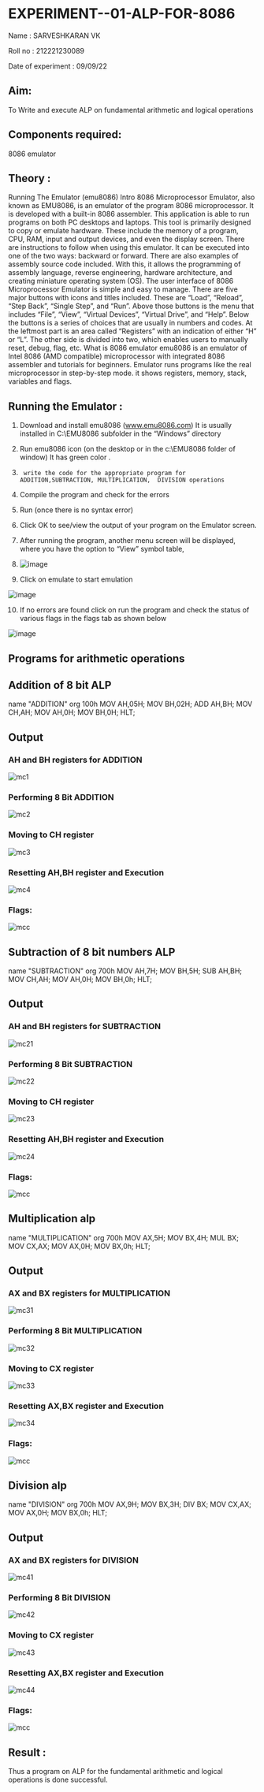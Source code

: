 # EXPERIMENT--01-ALP-FOR-8086

Name : SARVESHKARAN VK 

Roll no : 212221230089

Date of experiment : 09/09/22


## Aim: 
To Write and execute ALP on fundamental arithmetic and logical operations

## Components required: 
8086  emulator 

## Theory :

Running The Emulator (emu8086) Intro 8086 Microprocessor Emulator, also known as EMU8086, is an emulator of the program 8086 microprocessor. It is developed with a built-in 8086 assembler. This application is able to run programs on both PC desktops and laptops. This tool is primarily designed to copy or emulate hardware. These include the memory of a program, CPU, RAM, input and output devices, and even the display screen. There are instructions to follow when using this emulator. It can be executed into one of the two ways: backward or forward. There are also examples of assembly source code included. With this, it allows the programming of assembly language, reverse engineering, hardware architecture, and creating miniature operating system (OS). The user interface of 8086 Microprocessor Emulator is simple and easy to manage. There are five major buttons with icons and titles included. These are “Load”, “Reload”, “Step Back”, “Single Step”, and “Run”. Above those buttons is the menu that includes “File”, “View”, “Virtual Devices”, “Virtual Drive”, and “Help”. Below the buttons is a series of choices that are usually in numbers and codes. At the leftmost part is an area called “Registers” with an indication of either “H” or “L”. The other side is divided into two, which enables users to manually reset, debug, flag, etc. What is 8086 emulator emu8086 is an emulator of Intel 8086 (AMD compatible) microprocessor with integrated 8086 assembler and tutorials for beginners. Emulator runs programs like the real microprocessor in step-by-step mode. it shows registers, memory, stack, variables and flags.



 ## Running the Emulator :
 
1.	Download and install emu8086 (www.emu8086.com) It is usually installed in C:\EMU8086 subfolder in the “Windows” directory

2.	  Run  emu8086 icon (on the desktop or in the c:\EMU8086 folder of window) It has green color .

3.		write the code for the appropriate program for ADDITION,SUBTRACTION, MULTIPLICATION,  DIVISION operations 

4.	 Compile the program and check for the errors 

5.	Run (once there is no syntax error) 

6.	Click OK to see/view the output of your program on the Emulator screen. 

7.	After running the program, another menu screen will be displayed, where you have the option to “View” symbol table,

8.	![image](https://user-images.githubusercontent.com/36288975/189273263-d65baae9-4b8f-4723-afb3-c0ffa4052b04.png)


9.	Click on emulate to start emulation 

![image](https://user-images.githubusercontent.com/36288975/189273273-9bb36ec1-e2e8-4892-8d35-37707332bfdc.png)

10.	If no errors are found click on run the program and check the status of various flags in the flags tab as shown below 

![image](https://user-images.githubusercontent.com/36288975/189273277-113a2a33-4a40-4ff8-95a5-ecd3a1f504fe.png)

## Programs for arithmetic  operations

## Addition  of 8 bit ALP 

name "ADDITION"
org 100h
MOV AH,05H;
MOV BH,02H;
ADD AH,BH;
MOV CH,AH;
MOV AH,0H; 
MOV BH,0H;
HLT;


## Output  
### AH and BH registers for ADDITION
![mc1](https://user-images.githubusercontent.com/94154683/189403970-96ba85d7-0179-48bc-91de-e1d4fa33d4f5.jpeg)
### Performing 8 Bit ADDITION
![mc2](https://user-images.githubusercontent.com/94154683/189403964-fdea6abc-95d5-4cd0-b56b-1ab0297f45c5.jpeg)
### Moving to CH register
![mc3](https://user-images.githubusercontent.com/94154683/189403952-c619ed22-a9aa-4e50-ba80-2e53ea29cd18.jpeg)
### Resetting AH,BH register and Execution
![mc4](https://user-images.githubusercontent.com/94154683/189404217-18be4c6e-4133-4d48-ba71-3a686c0e03a1.jpeg)
### Flags:
![mcc](https://user-images.githubusercontent.com/94154683/189404757-b2c0bfed-23ec-4894-9c25-479445c9d934.jpeg)

## Subtraction   of 8 bit numbers  ALP 

name "SUBTRACTION"
org 700h
MOV AH,7H;
MOV BH,5H;
SUB AH,BH;
MOV CH,AH;
MOV AH,0H;
MOV BH,0h;
HLT;


## Output  
### AH and BH registers for SUBTRACTION
![mc21](https://user-images.githubusercontent.com/94154683/189404321-ba33c32e-c1f1-4957-b428-8632d2011110.jpeg)
### Performing 8 Bit SUBTRACTION
![mc22](https://user-images.githubusercontent.com/94154683/189404348-a83d7059-677b-45a1-93c4-b3670212817c.jpeg)
### Moving to CH register
![mc23](https://user-images.githubusercontent.com/94154683/189404378-59916647-d716-41d4-bf06-f80dc549b8af.jpeg)
### Resetting AH,BH register and Execution
![mc24](https://user-images.githubusercontent.com/94154683/189404416-4eec04b7-095d-44a0-af0c-08d0d09dea95.jpeg)
### Flags:
![mcc](https://user-images.githubusercontent.com/94154683/189404757-b2c0bfed-23ec-4894-9c25-479445c9d934.jpeg)


## Multiplication alp 

name "MULTIPLICATION"
org 700h
MOV AX,5H;
MOV BX,4H;
MUL BX;
MOV CX,AX;
MOV AX,0H;
MOV BX,0h;
HLT;

## Output  
### AX and BX registers for MULTIPLICATION
![mc31](https://user-images.githubusercontent.com/94154683/189404593-82040e4d-d826-4537-9631-c3c18c0d0a65.jpeg)
### Performing 8 Bit MULTIPLICATION
![mc32](https://user-images.githubusercontent.com/94154683/189404609-69996427-b408-4320-a122-157945cebfa1.jpeg)
### Moving to CX register
![mc33](https://user-images.githubusercontent.com/94154683/189404631-2577e6c0-a5ff-44ec-a2cd-4d0f24adc13f.jpeg)
### Resetting AX,BX register and Execution
![mc34](https://user-images.githubusercontent.com/94154683/189404659-e5e8c1fc-9223-4084-808a-0e8b4f61c956.jpeg)
### Flags:
![mcc](https://user-images.githubusercontent.com/94154683/189404757-b2c0bfed-23ec-4894-9c25-479445c9d934.jpeg)



## Division alp 

name "DIVISION"
org 700h
MOV AX,9H;
MOV BX,3H;
DIV BX;
MOV CX,AX;
MOV AX,0H;
MOV BX,0h;
HLT;

## Output  
### AX and BX registers for DIVISION
![mc41](https://user-images.githubusercontent.com/94154683/189405086-57e7e388-3b1c-4b08-9868-3d6533b19f5c.jpeg)
### Performing 8 Bit DIVISION
![mc42](https://user-images.githubusercontent.com/94154683/189405115-fb26c155-fc90-4578-8733-56c3c6818a8d.jpeg)
### Moving to CX register
![mc43](https://user-images.githubusercontent.com/94154683/189405131-c25a35d2-a788-4c2b-b3f2-af681bab8883.jpeg)
### Resetting AX,BX register and Execution
![mc44](https://user-images.githubusercontent.com/94154683/189405141-e296f15d-0e5c-4354-8bcd-987c033ab316.jpeg)
### Flags:
![mcc](https://user-images.githubusercontent.com/94154683/189404757-b2c0bfed-23ec-4894-9c25-479445c9d934.jpeg)

## Result :
Thus a program on ALP for the fundamental arithmetic and logical operations is done successful.
